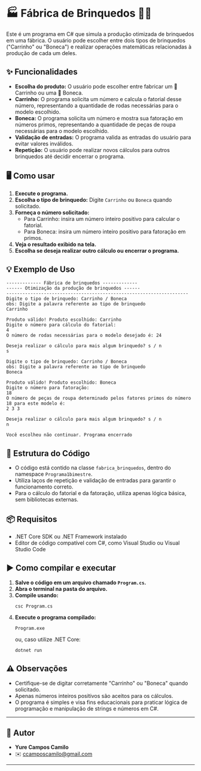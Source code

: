 # 🏭 Fábrica de Brinquedos 🚗👧

Este é um programa em C# que simula a produção otimizada de brinquedos em uma fábrica. O usuário pode escolher entre dois tipos de brinquedos ("Carrinho" ou "Boneca") e realizar operações matemáticas relacionadas à produção de cada um deles.

## ✨ Funcionalidades

- **Escolha do produto:** O usuário pode escolher entre fabricar um 🚗 Carrinho ou uma 👧 Boneca.
- **Carrinho:** O programa solicita um número e calcula o fatorial desse número, representando a quantidade de rodas necessárias para o modelo escolhido.
- **Boneca:** O programa solicita um número e mostra sua fatoração em números primos, representando a quantidade de peças de roupa necessárias para o modelo escolhido.
- **Validação de entradas:** O programa valida as entradas do usuário para evitar valores inválidos.
- **Repetição:** O usuário pode realizar novos cálculos para outros brinquedos até decidir encerrar o programa.

## 🖥️ Como usar

1. **Execute o programa.**
2. **Escolha o tipo de brinquedo:** Digite `Carrinho` ou `Boneca` quando solicitado.
3. **Forneça o número solicitado:** 
   - Para Carrinho: insira um número inteiro positivo para calcular o fatorial.
   - Para Boneca: insira um número inteiro positivo para fatoração em primos.
4. **Veja o resultado exibido na tela.**
5. **Escolha se deseja realizar outro cálculo ou encerrar o programa.**

## 💡 Exemplo de Uso

```
------------- Fábrica de brinquedos -------------
------ Otimização da produção de brinquedos ------
--------------------------------------------------------------------
Digite o tipo de brinquedo: Carrinho / Boneca
obs: Digite a palavra referente ao tipo de brinquedo
Carrinho

Produto válido! Produto escolhido: Carrinho
Digite o número para cálculo do fatorial:
4
O número de rodas necessárias para o modelo desejado é: 24

Deseja realizar o cálculo para mais algum brinquedo? s / n
s

Digite o tipo de brinquedo: Carrinho / Boneca
obs: Digite a palavra referente ao tipo de brinquedo
Boneca

Produto válido! Produto escolhido: Boneca
Digite o número para fatoração:
18
O número de peças de roupa determinado pelos fatores primos do número 18 para este modelo é:
2 3 3 

Deseja realizar o cálculo para mais algum brinquedo? s / n
n

Você escolheu não continuar. Programa encerrado
```

## 🔎 Estrutura do Código

- O código está contido na classe `fabrica_brinquedos`, dentro do namespace `Programa1bimestre`.
- Utiliza laços de repetição e validação de entradas para garantir o funcionamento correto.
- Para o cálculo do fatorial e da fatoração, utiliza apenas lógica básica, sem bibliotecas externas.

## 📦 Requisitos

- .NET Core SDK ou .NET Framework instalado
- Editor de código compatível com C#, como Visual Studio ou Visual Studio Code

## ▶️ Como compilar e executar

1. **Salve o código em um arquivo chamado `Program.cs`.**
2. **Abra o terminal na pasta do arquivo.**
3. **Compile usando:**
   ```
   csc Program.cs
   ```
4. **Execute o programa compilado:**
   ```
   Program.exe
   ```
   ou, caso utilize .NET Core:
   ```
   dotnet run
   ```

## ⚠️ Observações

- Certifique-se de digitar corretamente "Carrinho" ou "Boneca" quando solicitado.
- Apenas números inteiros positivos são aceitos para os cálculos.
- O programa é simples e visa fins educacionais para praticar lógica de programação e manipulação de strings e números em C#.

---

## 👤 Autor

- **Yure Campos Camilo**
- ✉️ ccamposcamilo@gmail.com

---
